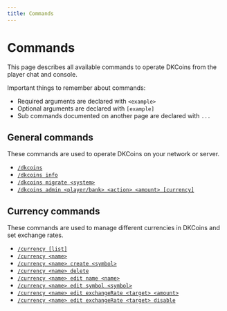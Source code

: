 ```yaml
---
title: Commands
---
```


# Commands

This page describes all available commands to operate DKCoins from the player chat and console.

Important things to remember about commands:

* Required arguments are declared with ```<example>```
* Optional arguments are declared with ```[example]```
* Sub commands documented on another page are declared with ```...```

## General commands
These commands are used to operate DKCoins on your network or server.

* [```/dkcoins```](general-commands.md##dkcoins)
* [```/dkcoins info```](general-commands.md#dkcoins-info)
* [```/dkcoins migrate <system>```](general-commands.md#dkcoins-migrate-system)
* [```/dkcoins admin <player/bank> <action> <amount> [currency]```](general-commands.md#dkcoins-admin-playerbank-action-amount-currency)



## Currency commands
These commands are used to manage different currencies in DKCoins and set exchange rates.

* [```/currency [list]```](currency-commands.md#currency-list)
* [```/currency <name>```](currency-commands.md#currency-name)
* [```/currency <name> create <symbol>```](currency-commands.md#currency-name-create-symbol)
* [```/currency <name> delete```](currency-commands.md#currency-name-delete)
* [```/currency <name> edit name <name>```](currency-commands.md#currency-name-edit-name-name)
* [```/currency <name> edit symbol <symbol>```](currency-commands.md#currency-name-edit-symbol-symbol)
* [```/currency <name> edit exchangeRate <target> <amount>```](currency-commands.md#currency-name-edit-exchangerate-target-amount)
* [```/currency <name> edit exchangeRate <target> disable```](currency-commands.md#currency-name-edit-exchangerate-target-disable)
